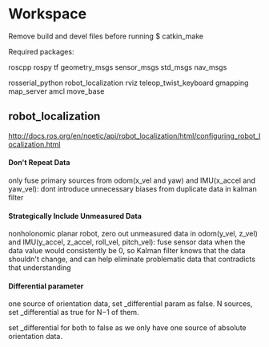 # Workspace



Remove build and devel files before running $ catkin_make

Required packages:

  roscpp
  rospy
  tf
  geometry_msgs
  sensor_msgs
  std_msgs
  nav_msgs
  
  rosserial_python
  robot_localization
  rviz
  teleop_twist_keyboard
  gmapping
  map_server
  amcl
  move_base


## robot_localization
http://docs.ros.org/en/noetic/api/robot_localization/html/configuring_robot_localization.html

#### Don't Repeat Data
only fuse primary sources from odom(x_vel and yaw) and IMU(x_accel and yaw_vel): dont introduce unnecessary biases from duplicate data in kalman filter

#### Strategically Include Unmeasured Data
nonholonomic planar robot, zero out unmeasured data in odom(y_vel, z_vel) and IMU(y_accel, z_accel, roll_vel, pitch_vel): fuse sensor data when the data value would consistently be 0, so Kalman filter knows that the data shouldn't change, and can help eliminate problematic data that contradicts that understanding

#### Differential parameter
one source of orientation data, set _differential param as false.
N sources, set _differential as true for N−1 of them.

set _differential for both to false as we only have one source of absolute orientation data.
